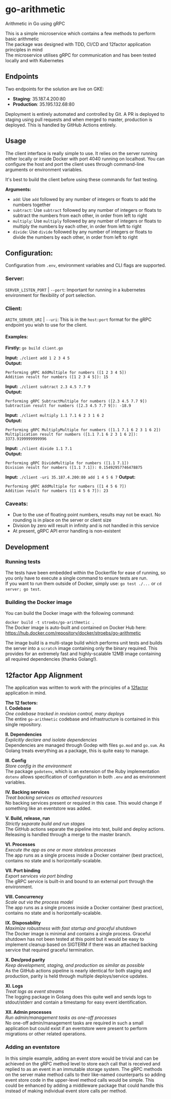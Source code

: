 # go-arithmetic
Arithmetic in Go using gRPC  

This is a simple microservice which contains a few methods to perform basic arithmetic  
The package was designed with TDD, CI/CD and 12factor application principles in mind  
The microservice utilises gRPC for communication and has been tested locally and with Kubernetes  

## Endpoints

Two endpoints for the solution are live on GKE:
* **Staging**: 35.187.4.200:80
* **Production**: 35.195.132.68:80

Deployment is entirely automated and controlled by Git. A PR is deployed to staging using pull requests and when merged to master, production is deployed. This is handled by GitHub Actions entirely.

## Usage

The client interface is really simple to use. It relies on the server running either locally or inside Docker with port 4040 running on localhost. You can configure the host and port the client uses through command-line arguments or environment variables.  

It's best to build the client before using these commands for fast testing.  
  
**Arguments:**
* `add`: Use `add` followed by any number of integers or floats to add the numbers together
* `subtract`: Use `subtract` followed by any number of integers or floats to subtract the numbers from each other, in order from left to right
* `multiply`: Use `multiply` followed by any number of integers or floats to multiply the numbers by each other, in order from left to right
* `divide`: Use `divide` followed by any number of integers or floats to divide the numbers by each other, in order from left to right

## Configuration:

Configuration from `.env`, environment variables and CLI flags are supported.  

### Server:
`SERVER_LISTEN_PORT` | `--port`: Important for running in a kubernetes environment for flexibility of port selection.

### Client:
`ARITH_SERVER_URI` | `--uri`: This is in the `host:port` format for the gRPC endpoint you wish to use for the client.


#### Examples:

**Firstly:**
`go build client.go`

**Input:** `./client add 1 2 3 4 5`  
**Output:**
```
Performing gRPC AddMultiple for numbers ([1 2 3 4 5])
Addition result for numbers ([1 2 3 4 5]): 15
```

**Input:** `./client subtract 2.3 4.5 7.7 9`  
**Output:**
```
Performing gRPC SubtractMultiple for numbers ([2.3 4.5 7.7 9])
Subtraction result for numbers ([2.3 4.5 7.7 9]): -18.9
```

**Input:** `./client multiply 1.1 7.1 6 2 3 1 6 2`  
**Output:**
```
Performing gRPC MultiplyMultiple for numbers ([1.1 7.1 6 2 3 1 6 2])
Multiplication result for numbers ([1.1 7.1 6 2 3 1 6 2]): 3373.9199999999996
```

**Input:** `./client divide 1.1 7.1`  
**Output:**
```
Performing gRPC DivideMultiple for numbers ([1.1 7.1])
Division result for numbers ([1.1 7.1]): 0.15492957746478875
```

**Input:** `./client -uri 35.187.4.200:80 add 1 4 5 6 7`
**Output:**
```
Performing gRPC AddMultiple for numbers ([1 4 5 6 7])
Addition result for numbers ([1 4 5 6 7]): 23
```

### Caveats:

* Due to the use of floating point numbers, results may not be exact. No rounding is in place on the server or client size
* Division by zero will result in infinity and is not handled in this service
* At present, gRPC API error handling is non-existent

## Development

### Running tests

The tests have been embedded within the Dockerfile for ease of running, so you only have to execute a single command to ensure tests are run.  
If you want to run them outside of Docker, simply use: `go test ./...` or `cd server; go test`.  

### Building the Docker image

You can build the Docker image with the following command:  

`docker build -t stroebs/go-arithmetic .`  
The Docker image is auto-built and contained on Docker Hub here: https://hub.docker.com/repository/docker/stroebs/go-arithmetic  
  
The image build is a multi-stage build which performs unit tests and builds the server into a `scratch` image containing only the binary required. This provides for an extremely fast and highly-scalable 12MB image containing all required dependencies (thanks Golang!).

## 12factor App Alignment

The application was written to work with the principles of a [12factor](https://12factor.net/) application in mind.  

**The 12 factors:**  
**I. Codebase**  
_One codebase tracked in revision control, many deploys_  
The entire `go-arithmetic` codebase and infrastructure is contained in this single repository.

**II. Dependencies**  
_Explicitly declare and isolate dependencies_  
Dependencies are managed through Godep with files `go.mod` and `go.sum`. As Golang treats everything as a package, this is quite easy to manage.

**III. Config**  
_Store config in the environment_  
The package `godotenv`, which is an extension of the Ruby implementation `dotenv` allows specification of configuration in both `.env` and as environment variables.

**IV. Backing services**  
_Treat backing services as attached resources_  
No backing services present or required in this case. This would change if something like an eventstore was added.

**V. Build, release, run**  
_Strictly separate build and run stages_  
The GitHub actions separate the pipeline into test, build and deploy actions. Releasing is handled through a merge to the master branch.

**VI. Processes**  
_Execute the app as one or more stateless processes_  
The app runs as a single process inside a Docker container (best practice), contains no state and is horizontally-scalable.

**VII. Port binding**  
_Export services via port binding_  
The gRPC service is built-in and bound to an external port through the environment.

**VIII. Concurrency**  
_Scale out via the process model_  
The app runs as a single process inside a Docker container (best practice), contains no state and is horizontally-scalable.

**IX. Disposability**  
_Maximize robustness with fast startup and graceful shutdown_  
The Docker image is minimal and contains a single process.
Graceful shutdown has not been tested at this point but it would be easy to implement cleanup based on SIGTERM if there was an attached backing service that required graceful termination.

**X. Dev/prod parity**  
_Keep development, staging, and production as similar as possible_  
As the GitHub actions pipeline is nearly identical for both staging and production, parity is held through multiple deploys/service updates.

**XI. Logs**  
_Treat logs as event streams_  
The logging package in Golang does this quite well and sends logs to stdout/stderr and contain a timestamp for easy event identification.

**XII. Admin processes**  
_Run admin/management tasks as one-off processes_  
No one-off admin/management tasks are required in such a small application but could exist if an eventstore were present to perform migrations or other related operations.

### Adding an eventstore

In this simple example, adding an event store would be trivial and can be achieved on the gRPC method level to store each call that is received and replied to as an event in an immutable storage system. The gRPC methods on the server make method calls to their like-named counterparts so adding event store code in the upper-level method calls would be simple. This could be enhanced by adding a middleware package that could handle this instead of making individual event store calls per method.
